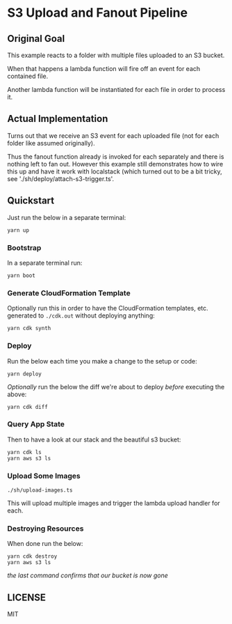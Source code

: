 # S3 Upload and Fanout Pipeline

## Original Goal

This example reacts to a folder with multiple files uploaded to an S3 bucket.

When that happens a lambda function will fire off an event for each contained
file.

Another lambda function will be instantiated for each file in order to process it.

## Actual Implementation

Turns out that we receive an S3 event for each uploaded file (not for each folder like assumed
originally).

Thus the fanout function already is invoked for each separately and there is nothing left to
fan out. However this example still demonstrates how to wire this up and have it work with
localstack (which turned out to be a bit tricky, see './sh/deploy/attach-s3-trigger.ts'.

## Quickstart

Just run the below in a separate terminal:

```
yarn up
```

### Bootstrap

In a separate terminal run:

```
yarn boot
```

### Generate CloudFormation Template

Optionally run this in order to have the CloudFormation templates, etc. generated to
`./cdk.out` without deploying anything:

```
yarn cdk synth
```

### Deploy

Run the below each time you make a change to the setup or code:

```
yarn deploy
```

_Optionally_ run the below the diff we're about to deploy _before_ executing the above:

```
yarn cdk diff
```

### Query App State

Then to have a look at our stack and the beautiful s3 bucket:

```
yarn cdk ls
yarn aws s3 ls
```

### Upload Some Images

```
./sh/upload-images.ts
```

This will upload multiple images and trigger the lambda upload handler for each.

### Destroying Resources

When done run the below:

```
yarn cdk destroy
yarn aws s3 ls
```

_the last command confirms that our bucket is now gone_

## LICENSE

MIT
